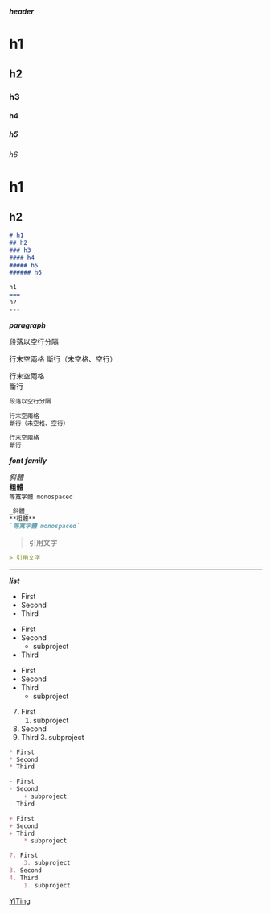 **_header_**

# h1
## h2
### h3
#### h4
##### h5
###### h6

h1
===
h2
---

```markdown
# h1
## h2
### h3
#### h4
##### h5
###### h6

h1
===
h2
---
```

**_paragraph_**

段落以空行分隔

行末空兩格
斷行（未空格、空行）

行末空兩格  
斷行

```markdown
段落以空行分隔

行末空兩格
斷行（未空格、空行）

行末空兩格  
斷行
```

**_font family_**

_斜體_  
**粗體**  
`等寬字體 monospaced`  

```markdown
_斜體_  
**粗體**  
`等寬字體 monospaced`  
```

> 引用文字

```markdown
> 引用文字
```

---

**_list_**

* First
* Second
* Third

- First
- Second
    + subproject
- Third

+ First
+ Second
+ Third
    * subproject

7. First
    1. subproject
3. Second
4. Third
    3. subproject

```markdown
* First
* Second
* Third

- First
- Second
    + subproject
- Third

+ First
+ Second
+ Third
    * subproject

7. First
    3. subproject
3. Second
4. Third
    1. subproject
```

[YiTing](https://github.com/YiTing1110)